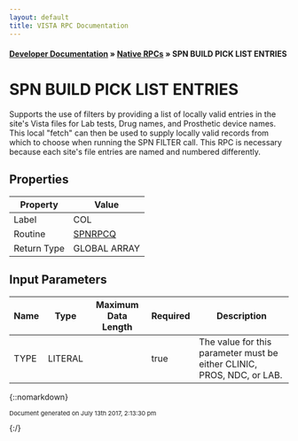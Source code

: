 ```yaml
---
layout: default
title: VISTA RPC Documentation
---
```


#### [Developer Documentation](../index) &#187; [Native RPCs](TableOfContents) &#187; SPN BUILD PICK LIST ENTRIES<br/>
# SPN BUILD PICK LIST ENTRIES

Supports the use of filters by providing a list of locally valid entries in the site's Vista files for Lab tests, Drug names, and Prosthetic device names.  This local "fetch" can then be used to supply locally valid records from which to choose when running the SPN FILTER call.  This RPC is necessary because each site's file entries are named and numbered differently.

## Properties

Property | Value
--- | ---
Label | COL
Routine | [SPNRPCQ](http://code.osehra.org/dox/Routine_SPNRPCQ_source.html)
Return Type | GLOBAL ARRAY


## Input Parameters

Name | Type | Maximum Data Length | Required | Description
--- | --- | --- | --- | ---
TYPE | LITERAL |  | true | The value for this parameter must be either CLINIC, PROS, NDC, or LAB.



{::nomarkdown} <br/><p style="font-size: 11px">Document generated on July 13th 2017, 2:13:30 pm</p>{:/}